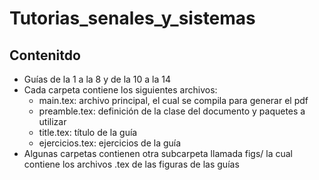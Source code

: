 # Tutorias_senales_y_sistemas

## Contenitdo
- Guías de la 1 a la 8 y de la 10 a la 14
- Cada carpeta contiene los siguientes archivos:
  - main.tex: archivo principal, el cual se compila para generar el pdf
  - preamble.tex: definición de la clase del documento y paquetes a utilizar
  - title.tex: título de la guía
  - ejercicios.tex: ejercicios de la guía
- Algunas carpetas contienen otra subcarpeta llamada figs/ la cual contiene los archivos .tex de las figuras de las guías
